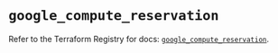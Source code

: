 # `google_compute_reservation`

Refer to the Terraform Registry for docs: [`google_compute_reservation`](https://registry.terraform.io/providers/hashicorp/google/5.43.0/docs/resources/compute_reservation).
